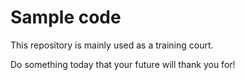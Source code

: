 # Sample code 

This repository is mainly used as a training court. 

Do something today that your future will thank you for!